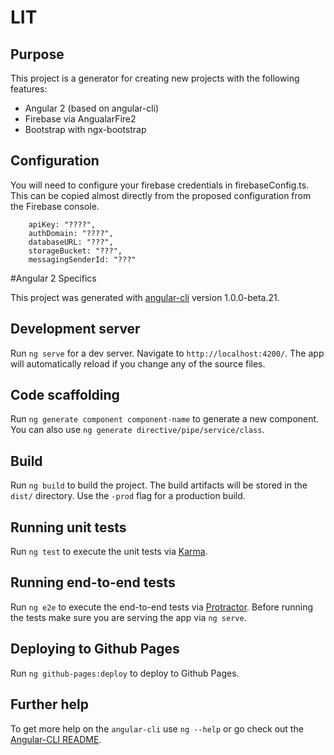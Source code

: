# LIT

## Purpose

This project is a generator for creating new projects with the following features:

* Angular 2 (based on angular-cli)
* Firebase via AngualarFire2
* Bootstrap with ngx-bootstrap

## Configuration

You will need to configure your firebase credentials in firebaseConfig.ts. This can be copied 
almost directly from the proposed configuration from the Firebase console.

```angular2html
    apiKey: "????",
    authDomain: "????",
    databaseURL: "???",
    storageBucket: "???",
    messagingSenderId: "???"
```

#Angular 2 Specifics

This project was generated with [angular-cli](https://github.com/angular/angular-cli) version 1.0.0-beta.21.

## Development server
Run `ng serve` for a dev server. Navigate to `http://localhost:4200/`. The app will automatically reload if you change any of the source files.

## Code scaffolding

Run `ng generate component component-name` to generate a new component. You can also use `ng generate directive/pipe/service/class`.

## Build

Run `ng build` to build the project. The build artifacts will be stored in the `dist/` directory. Use the `-prod` flag for a production build.

## Running unit tests

Run `ng test` to execute the unit tests via [Karma](https://karma-runner.github.io).

## Running end-to-end tests

Run `ng e2e` to execute the end-to-end tests via [Protractor](http://www.protractortest.org/).
Before running the tests make sure you are serving the app via `ng serve`.

## Deploying to Github Pages

Run `ng github-pages:deploy` to deploy to Github Pages.

## Further help

To get more help on the `angular-cli` use `ng --help` or go check out the [Angular-CLI README](https://github.com/angular/angular-cli/blob/master/README.md).
